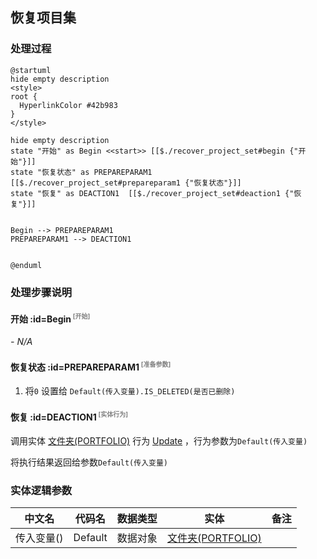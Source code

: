 ## 恢复项目集 <!-- {docsify-ignore-all} -->

   

### 处理过程

```plantuml
@startuml
hide empty description
<style>
root {
  HyperlinkColor #42b983
}
</style>

hide empty description
state "开始" as Begin <<start>> [[$./recover_project_set#begin {"开始"}]]
state "恢复状态" as PREPAREPARAM1  [[$./recover_project_set#prepareparam1 {"恢复状态"}]]
state "恢复" as DEACTION1  [[$./recover_project_set#deaction1 {"恢复"}]]


Begin --> PREPAREPARAM1
PREPAREPARAM1 --> DEACTION1


@enduml
```


### 处理步骤说明

#### 开始 :id=Begin<sup class="footnote-symbol"> <font color=gray size=1>[开始]</font></sup>



*- N/A*
#### 恢复状态 :id=PREPAREPARAM1<sup class="footnote-symbol"> <font color=gray size=1>[准备参数]</font></sup>



1. 将`0` 设置给  `Default(传入变量).IS_DELETED(是否已删除)`

#### 恢复 :id=DEACTION1<sup class="footnote-symbol"> <font color=gray size=1>[实体行为]</font></sup>



调用实体 [文件夹(PORTFOLIO)](module/Base/Portfolio.md) 行为 [Update](module/Base/Portfolio#行为) ，行为参数为`Default(传入变量)`

将执行结果返回给参数`Default(传入变量)`



### 实体逻辑参数

|    中文名   |    代码名    |  数据类型    |  实体   |备注 |
| --------| --------| -------- | -------- | --------   |
|传入变量(<i class="fa fa-check"/></i>)|Default|数据对象|[文件夹(PORTFOLIO)](module/Base/Portfolio.md)||
